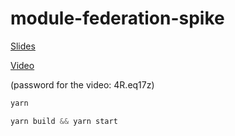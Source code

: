 # module-federation-spike

[Slides](https://miro.com/app/board/o9J_kq_NSck=/)

[Video](https://elsevier.zoom.us/rec/share/wJ1qCLzMrlJLZrOSxxDndqV_O739aaa80HVPqPYEmRuRkpbEhFqQntcSD08uifVz?startTime=1593085777000)

(password for the video: 4R.eq17z)

```javascript
yarn

yarn build && yarn start
```

